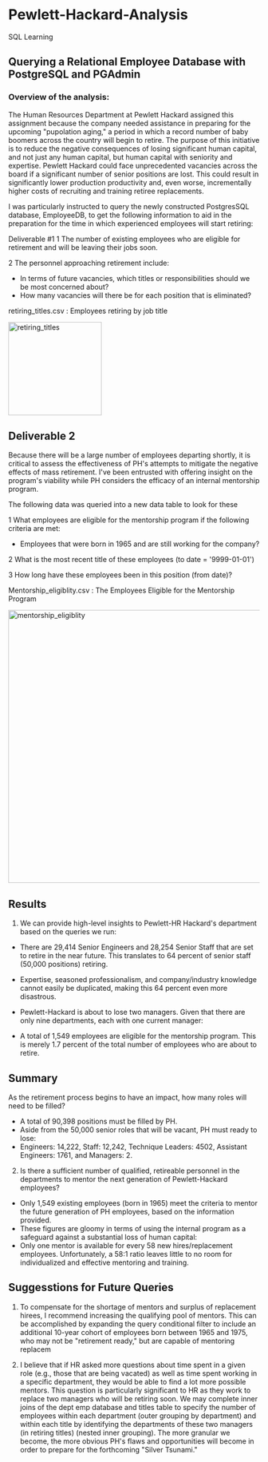 # Pewlett-Hackard-Analysis
SQL Learning
## Querying a Relational Employee Database with PostgreSQL and PGAdmin

### Overview of the analysis:

The Human Resources Department at Pewlett Hackard assigned this assignment because the company needed assistance in preparing for the upcoming "pupolation aging," a period in which a record number of baby boomers across the country will begin to retire. The purpose of this initiative is to reduce the negative consequences of losing significant human capital, and not just any human capital, but human capital with seniority and expertise. Pewlett Hackard could face unprecedented vacancies across the board if a significant number of senior positions are lost. This could result in significantly lower production productivity and, even worse, incrementally higher costs of recruiting and training retiree replacements.

I was particularly instructed to query the newly constructed PostgresSQL database, EmployeeDB, to get the following information to aid in the preparation for the time in which experienced employees will start retiring:

Deliverable #1
1 The number of existing employees who are eligible for retirement and will be leaving their jobs soon.

2 The personnel approaching retirement include:
 - In terms of future vacancies, which titles or responsibilities should we be most concerned about?
 - How many vacancies will there be for each position that is eliminated?



retiring_titles.csv : Employees retiring by job title

<img width="187" alt="retiring_titles" src="https://user-images.githubusercontent.com/93852380/147399988-527f56ba-5b7a-4e56-ace4-3c1cf780b78b.png">

## Deliverable 2

Because there will be a large number of employees departing shortly, it is critical to assess the effectiveness of PH's attempts to mitigate the negative effects of mass retirement. I've been entrusted with offering insight on the program's viability while PH considers the efficacy of an internal mentorship program.

The following data was queried into a new data table to look for these


1 What employees are eligible for the mentorship program if the following criteria are met:
* Employees that were born in 1965 and are still working for the company?

2 What is the most recent title of these employees (to date = '9999-01-01')

3 How long have these employees been in this position (from date)?

Mentorship_eligiblity.csv : The Employees Eligible for the Mentorship Program

<img width="547" alt="mentorship_eligiblity" src="https://user-images.githubusercontent.com/93852380/147400455-67058d7d-68b3-4b22-a23a-c09f59c27c90.png">

## Results
1. We can provide high-level insights to Pewlett-HR Hackard's department based on the queries we run:

* There are 29,414 Senior Engineers and 28,254 Senior Staff that are set to retire in the near future. This translates to 64 percent of senior staff (50,000 positions) retiring.

* Expertise, seasoned professionalism, and company/industry knowledge cannot easily be duplicated, making this 64 percent even more disastrous.

* Pewlett-Hackard is about to lose two managers. Given that there are only nine departments, each with one current manager:

* A total of 1,549 employees are eligible for the mentorship program. This is merely 1.7 percent of the total number of employees who are about to retire.

## Summary

As the retirement process begins to have an impact, how many roles will need to be filled?
* A total of 90,398 positions must be filled by PH.
* Aside from the 50,000 senior roles that will be vacant, PH must ready to lose:
* Engineers: 14,222, Staff: 12,242, Technique Leaders: 4502, Assistant Engineers: 1761, and Managers: 2.


2. Is there a sufficient number of qualified, retireable personnel in the departments to mentor the next generation of Pewlett-Hackard employees?
* Only 1,549 existing employees (born in 1965) meet the criteria to mentor the future generation of PH employees, based on the information provided.
* These figures are gloomy in terms of using the internal program as a safeguard against a substantial loss of human capital:
* Only one mentor is available for every 58 new hires/replacement employees. Unfortunately, a 58:1 ratio leaves little to no room for individualized and effective mentoring and training.


## Suggesstions for Future Queries

1. To compensate for the shortage of mentors and surplus of replacement hirees, I recommend increasing the qualifying pool of mentors. This can be accomplished by expanding the query conditional filter to include an additional 10-year cohort of employees born between 1965 and 1975, who may not be "retirement ready," but are capable of mentoring replacem

2. I believe that if HR asked more questions about time spent in a given role (e.g., those that are being vacated) as well as time spent working in a specific department, they would be able to find a lot more possible mentors. This question is particularly significant to HR as they work to replace two managers who will be retiring soon. We may complete inner joins of the dept emp database and titles table to specify the number of employees within each department (outer grouping by department) and within each title by identifying the departments of these two managers (in retiring titles) (nested inner grouping). The more granular we become, the more obvious PH's flaws and opportunities will become in order to prepare for the forthcoming "Silver Tsunami."
